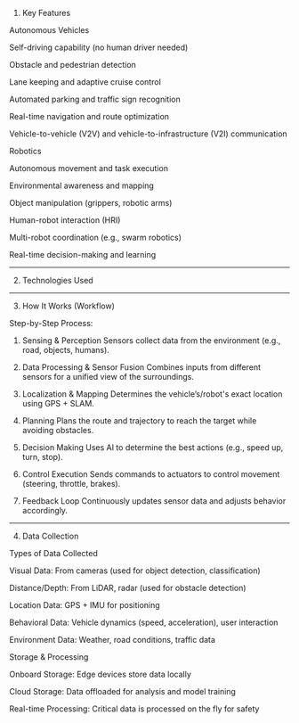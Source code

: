 1. Key Features

Autonomous Vehicles

Self-driving capability (no human driver needed)

Obstacle and pedestrian detection

Lane keeping and adaptive cruise control

Automated parking and traffic sign recognition

Real-time navigation and route optimization

Vehicle-to-vehicle (V2V) and vehicle-to-infrastructure (V2I) communication


Robotics

Autonomous movement and task execution

Environmental awareness and mapping

Object manipulation (grippers, robotic arms)

Human-robot interaction (HRI)

Multi-robot coordination (e.g., swarm robotics)

Real-time decision-making and learning



---

2. Technologies Used


---

3. How It Works (Workflow)

Step-by-Step Process:

1. Sensing & Perception
Sensors collect data from the environment (e.g., road, objects, humans).


2. Data Processing & Sensor Fusion
Combines inputs from different sensors for a unified view of the surroundings.


3. Localization & Mapping
Determines the vehicle’s/robot's exact location using GPS + SLAM.


4. Planning
Plans the route and trajectory to reach the target while avoiding obstacles.


5. Decision Making
Uses AI to determine the best actions (e.g., speed up, turn, stop).


6. Control Execution
Sends commands to actuators to control movement (steering, throttle, brakes).


7. Feedback Loop
Continuously updates sensor data and adjusts behavior accordingly.




---

4. Data Collection

Types of Data Collected

Visual Data: From cameras (used for object detection, classification)

Distance/Depth: From LiDAR, radar (used for obstacle detection)

Location Data: GPS + IMU for positioning

Behavioral Data: Vehicle dynamics (speed, acceleration), user interaction

Environment Data: Weather, road conditions, traffic data


Storage & Processing

Onboard Storage: Edge devices store data locally

Cloud Storage: Data offloaded for analysis and model training

Real-time Processing: Critical data is processed on the fly for safety
